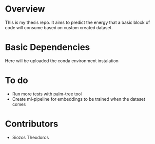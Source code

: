 # Overview

This is my thesis repo. It aims to predict the energy that a basic block of code will consume based on custom created dataset.

# Basic Dependencies

Here will be uploaded the conda environment instalation

# To do

* Run more tests with palm-tree tool
* Create ml-pipeline for embeddings to be trained when the dataset comes

# Contributors

* Siozos Theodoros